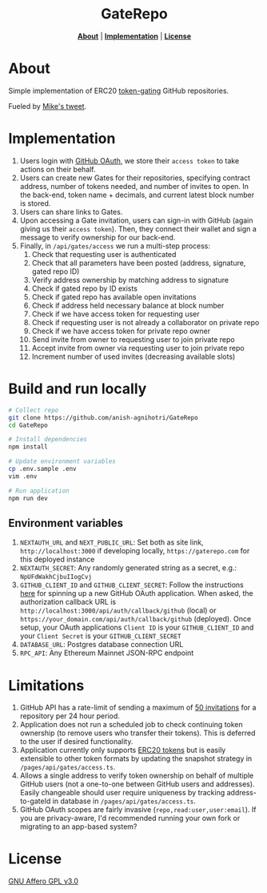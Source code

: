 <p align="center">
  <h1 align="center">GateRepo</h1>
</p>
<p align="center">
<b><a href="https://github.com/anish-agnihotri/GateRepo#About">About</a></b>
|
<b><a href="https://github.com/anish-agnihotri/GateRepo#Implementation">Implementation</a></b>
|
<b><a href="https://github.com/anish-agnihotri/GateRepo#License">License</a></b>
</p>

# About

Simple implementation of ERC20 [token-gating](https://coinmetro.com/blog/what-is-token-gating/) GitHub repositories.

Fueled by [Mike's tweet](https://twitter.com/mikedemarais/status/1511116843557306373?s=20&t=2LQ3BchO9bKAWVQsvphJbw).

# Implementation

1. Users login with [GitHub OAuth](https://docs.github.com/en/developers/apps/building-oauth-apps/creating-an-oauth-app), we store their `access token` to take actions on their behalf.
2. Users can create new Gates for their repositories, specifying contract address, number of tokens needed, and number of invites to open. In the back-end, token name + decimals, and current latest block number is stored.
3. Users can share links to Gates.
4. Upon accessing a Gate invitation, users can sign-in with GitHub (again giving us their `access token`). Then, they connect their wallet and sign a message to verify ownership for our back-end.
5. Finally, in `/api/gates/access` we run a multi-step process:
   1. Check that requesting user is authenticated
   2. Check that all parameters have been posted (address, signature, gated repo ID)
   3. Verify address ownership by matching address to signature
   4. Check if gated repo by ID exists
   5. Check if gated repo has available open invitations
   6. Check if address held necessary balance at block number
   7. Check if we have access token for requesting user
   8. Check if requesting user is not already a collaborator on private repo
   9. Check if we have access token for private repo owner
   10. Send invite from owner to requesting user to join private repo
   11. Accept invite from owner via requesting user to join private repo
   12. Increment number of used invites (decreasing available slots)

# Build and run locally

```bash
# Collect repo
git clone https://github.com/anish-agnihotri/GateRepo
cd GateRepo

# Install dependencies
npm install

# Update environment variables
cp .env.sample .env
vim .env

# Run application
npm run dev
```

## Environment variables

1. `NEXTAUTH_URL` and `NEXT_PUBLIC_URL`: Set both as site link, `http://localhost:3000` if developing locally, `https://gaterepo.com` for this deployed instance
2. `NEXTAUTH_SECRET`: Any randomly generated string as a secret, e.g.: `NpUFdWakhCjbuIIogCvj`
3. `GITHUB_CLIENT_ID` and `GITHUB_CLIENT_SECRET`: Follow the instructions [here](https://docs.github.com/en/developers/apps/building-oauth-apps/creating-an-oauth-app) for spinning up a new GitHub OAuth application. When asked, the authorization callback URL is `http://localhost:3000/api/auth/callback/github` (local) or `https://your_domain.com/api/auth/callback/github` (deployed). Once setup, your OAuth applications `Client ID` is your `GITHUB_CLIENT_ID` and your `Client Secret` is your `GITHUB_CLIENT_SECRET`
4. `DATABASE_URL`: Postgres database connection URL
5. `RPC_API`: Any Ethereum Mainnet JSON-RPC endpoint

# Limitations

1. GitHub API has a rate-limit of sending a maximum of [50 invitations](https://octokit.github.io/rest.js/v18#repos-add-collaborator) for a repository per 24 hour period.
2. Application does not run a scheduled job to check continuing token ownership (to remove users who transfer their tokens). This is deferred to the user if desired functionality.
3. Application currently only supports [ERC20 tokens](https://ethereum.org/en/developers/docs/standards/tokens/erc-20/) but is easily extensible to other token formats by updating the snapshot strategy in `/pages/api/gates/access.ts`.
4. Allows a single address to verify token ownership on behalf of multiple GitHub users (not a one-to-one between GitHub users and addresses). Easily changeable should user require uniqueness by tracking address-to-gateId in database in `/pages/api/gates/access.ts`.
5. GitHub OAuth scopes are fairly invasive (`repo,read:user,user:email`). If you are privacy-aware, I'd recommended running your own fork or migrating to an app-based system?

# License

[GNU Affero GPL v3.0](https://github.com/Anish-Agnihotri/GateRepo/blob/master/LICENSE)
